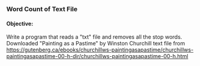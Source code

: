 ### Word Count of Text File

#### Objective:
Write a program that reads a "txt" file and removes all the stop words.
Downloaded "Painting as a Pastime" by Winston Churchill text file from https://gutenberg.ca/ebooks/churchillws-paintingasapastime/churchillws-paintingasapastime-00-h-dir/churchillws-paintingasapastime-00-h.html
